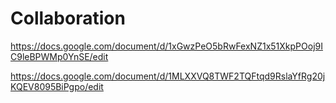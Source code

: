 # Collaboration


https://docs.google.com/document/d/1xGwzPeO5bRwFexNZ1x51XkpPOoj9IC9leBPWMp0YnSE/edit

https://docs.google.com/document/d/1MLXXVQ8TWF2TQFtqd9RslaYfRg20jKQEV8095BiPgpo/edit

